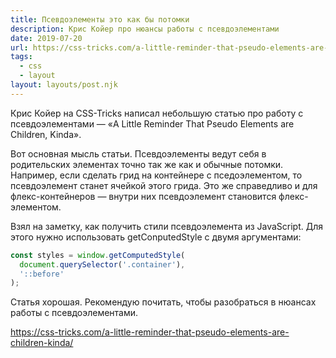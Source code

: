 ```yaml
---
title: Псевдоэлементы это как бы потомки
description: Крис Койер про нюансы работы с псевдоэлементами
date: 2019-07-20
url: https://css-tricks.com/a-little-reminder-that-pseudo-elements-are-children-kinda/
tags:
  - css
  - layout
layout: layouts/post.njk
---
```

Крис Койер на CSS-Tricks написал небольшую статью про работу с псевдоэлементами — «A Little Reminder That Pseudo Elements are Children, Kinda».

Вот основная мысль статьи. Псевдоэлементы ведут себя в родительских элементах точно так же как и обычные потомки. Например, если сделать грид на контейнере с пседоэлементом, то псевдоэлемент станет ячейкой этого грида. Это же справедливо и для флекс-контейнеров — внутри них псевдоэлемент становится флекс-элементом.

Взял на заметку, как получить стили псевдоэлемента из JavaScript. Для этого нужно использовать getConputedStyle с двумя аргументами:

```js
const styles = window.getComputedStyle(
  document.querySelector('.container'),
  '::before'
);
```

Статья хорошая. Рекомендую почитать, чтобы разобраться в нюансах работы с псевдоэлементами.

https://css-tricks.com/a-little-reminder-that-pseudo-elements-are-children-kinda/
